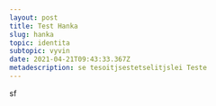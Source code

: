 ```yaml
---
layout: post
title: Test Hanka
slug: hanka
topic: identita
subtopic: vyvin
date: 2021-04-21T09:43:33.367Z
metadescription: se tesoitjsestetselitjslei Teste
---
```

sf
